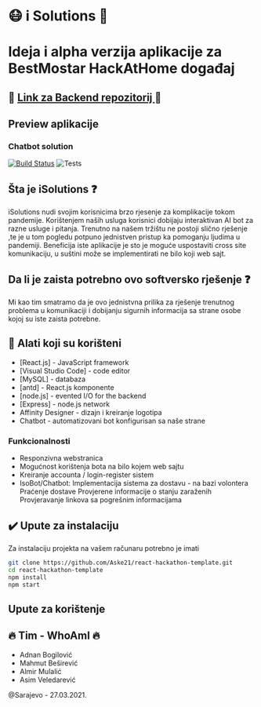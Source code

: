 # 😷 i Solutions 🚀 

# Ideja i alpha verzija aplikacije za BestMostar HackAtHome događaj
##  🤖 [Link za Backend repozitorij ](https://github.com/almulalic/HackAtHomeAPI) 🤖
## Preview aplikacije


### Chatbot solution
[![Build Status](https://travis-ci.org/joemccann/dillinger.svg?branch=master)](https://travis-ci.org/joemccann/dillinger) ![Tests](https://github.com/justinmahar/react-build-status-badge/workflows/Tests/badge.svg)


## Šta je iSolutions ❓
iSolutions nudi svojim korisnicima brzo rjesenje za komplikacije tokom pandemije. Korištenjem naših usluga korisnici dobijaju interaktivan AI bot za razne usluge i pitanja. Trenutno na našem tržištu ne postoji slično rješenje ,te je u tom pogledu potpuno jednistven pristup ka pomoganju ljudima u pandemiji. Beneficija iste aplikacije je sto je moguće  uspostaviti cross site komunikaciju, u suštini može se implementirati ne bilo koji web sajt.

## Da li je zaista potrebno ovo softversko rješenje ❓
Mi kao tim smatramo da je ovo jednistvna prilika za rješenje trenutnog problema u komunikaciji i dobijanju sigurnih  informacija sa strane osobe kojoj su iste zaista potrebne.

## 🔧 Alati koji su korišteni

- [React.js] - JavaScript framework
- [Visual Studio Code] - code editor
- [MySQL] - databaza
- [antd] - React.js komponente
- [node.js] - evented I/O for the backend
- [Express] - node.js network
- Affinity Designer - dizajn i kreiranje logotipa
- Chatbot - automatizovani bot konfigurisan sa naše strane


### Funkcionalnosti

- Responzivna webstranica
- Mogućnost korištenja bota na bilo kojem web sajtu
- Kreiranje accounta / login-register sistem
- IsoBot/Chatbot:
 Implementacija sistema za dostavu - na bazi volontera
 Praćenje dostave
 Provjerene informacije o stanju zaraženih
 Provjeravanje linkova sa pogrešnim informacijama



## ✔️ Upute za instalaciju

Za instalaciju projekta na vašem računaru potrebno je imati 
```sh
git clone https://github.com/Aske21/react-hackathon-template.git
cd react-hackathon-template
npm install
npm start
```

## Upute za korištenje

## 🔥 Tim - WhoAmI 🔥
- Adnan Bogilović
- Mahmut Beširević
- Almir Mulalić
- Asim Veledarević


@Sarajevo - 27.03.2021.

